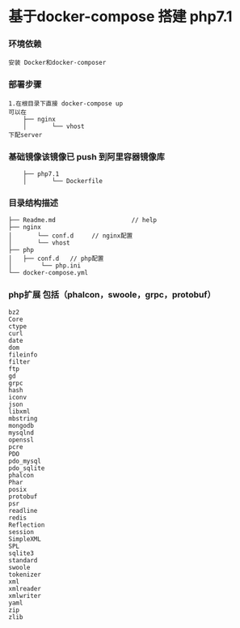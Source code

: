 基于docker-compose 搭建 php7.1 
===========================
### 环境依赖
    安装 Docker和docker-composer
### 部署步骤
    1.在根目录下直接 docker-compose up
    可以在
        ├── nginx             
        │       └── vhost   
    下配server

### 基础镜像该镜像已 push 到阿里容器镜像库
        ├── php7.1             
        │       └── Dockerfile   
### 目录结构描述

    ├── Readme.md                     // help   
    ├── nginx                     
    │       └── conf.d     // nginx配置
    │       └── vhost   
    ├── php                      
    │   ├── conf.d	 // php配置
    │        └── php.ini       
    └── docker-compose.yml

### php扩展 包括（phalcon，swoole，grpc，protobuf）
    bz2
    Core
    ctype
    curl
    date
    dom
    fileinfo
    filter
    ftp
    gd
    grpc
    hash
    iconv
    json
    libxml
    mbstring
    mongodb
    mysqlnd
    openssl
    pcre
    PDO
    pdo_mysql
    pdo_sqlite
    phalcon
    Phar
    posix
    protobuf
    psr
    readline
    redis
    Reflection
    session
    SimpleXML
    SPL
    sqlite3
    standard
    swoole
    tokenizer
    xml
    xmlreader
    xmlwriter
    yaml
    zip
    zlib
  

